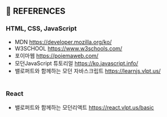 ## 📖 REFERENCES

### HTML, CSS, JavaScript
- MDN https://developer.mozilla.org/ko/ <br>
- W3SCHOOL https://www.w3schools.com/ <br>
- 포이마웹 https://poiemaweb.com/ <br>
- 모던JavaScript 튜토리얼 https://ko.javascript.info/<br> 
- 밸로퍼트와 함께하는 모던 자바스크립트 https://learnjs.vlpt.us/
<br/><br/>
### React
- 밸로퍼트와 함께하는 모던리액트 https://react.vlpt.us/basic
<br/><br/>
